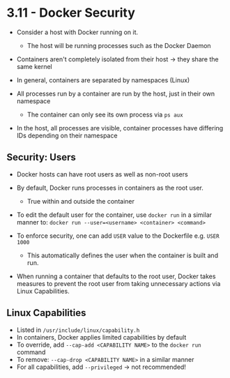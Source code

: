 # 3.11 - Docker Security

- Consider a host with Docker running on it.
  - The host will be running processes such as the Docker Daemon
- Containers aren't completely isolated from their host -> they share the same kernel
- In general, containers are separated by namespaces (Linux)
- All processes run by a container are run by the host, just in their own namespace
  - The container can only see its own process via `ps aux`

- In the host, all processes are visible, container processes have differing IDs depending on their namespace

## Security: Users

- Docker hosts can have root users as well as non-root users
- By default, Docker runs processes in containers as the root user.
  - True within and outside the container

- To edit the default user for the container, use `docker run` in a similar manner to: `docker run --user=<username> <container> <command>`

- To enforce security, one can add `USER` value to the Dockerfile e.g. `USER 1000`
  - This automatically defines the user when the container is built and run.
- When running a container that defaults to the root user, Docker takes measures to prevent the root user from taking unnecessary actions via Linux Capabilities.

## Linux Capabilities

- Listed in `/usr/include/linux/capability.h`
- In containers, Docker applies limited capabilities by default
- To override, add `--cap-add <CAPABILITY NAME>` to the `docker run` command
- To remove: `--cap-drop <CAPABILITY NAME>` in a similar manner
- For all capabilities, add `--privileged` -> not recommended!
